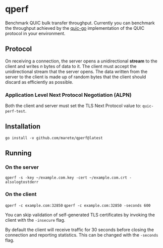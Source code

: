 # qperf

Benchmark QUIC bulk transfer throughput. Currently you can benchmark
the throughput achieved by the
[quic-go](https://github.com/lucas-clemente/quic-go) implementation of
the QUIC protocol in your environment.

## Protocol

On receiving a connection, the server opens a *uni*directional
**stream** to the client and writes *n* bytes of data to it. The
client must accept the unidirectional stream that the server
opens. The data written from the server to the client is made up of
random bytes that the client should discard as efficiently as
possible.

### Application Level Next Protocol Negotiation (ALPN)

Both the client and server must set the TLS Next Protocol value to: `quic-perf-test`.

## Installation

`go install -v github.com/marete/qperf@latest`

## Running

### On the server

`qperf -s -key ~/example.com.key -cert ~/example.com.crt -alsologtostderr`

### On the client

`qperf -c example.com:32850`
`qperf -c example.com:32850 -seconds 600`

You can skip validation of self-generated TLS certificates by invoking
the client with the `-insecure` flag.

By default the client will receive traffic for 30 seconds before
closing the connection and reporting statistics. This can be changed
with the `-seconds` flag.
